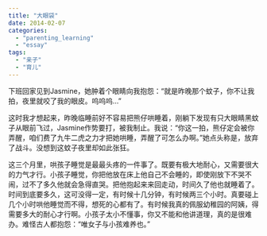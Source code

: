 ```yaml
---
title: "大眼袋"
date: 2014-02-07
categories: 
  - "parenting_learning"
  - "essay"
tags: 
  - "亲子"
  - "育儿"
---
```


下班回家见到Jasmine，她肿着个眼睛向我抱怨：“就是昨晚那个蚊子，你不让我拍，夜里就咬了我的眼皮。呜呜呜…”

这时我才想起来，昨晚临睡前好不容易把熊仔哄睡着，刚躺下发现有只大眼睛黑蚊子从眼前飞过，Jasmine作势要打，被我制止。我说：“你这一拍，熊仔定会被你弄醒，咱们费了九牛二虎之力才把她哄睡，弄醒了可怎么办啊。”她点头称是，放弃了战斗。没想到这蚊子夜里却如此张狂。

这三个月里，哄孩子睡觉是最最头疼的一件事了。既要有极大地耐心，又需要很大的力气才行。小孩子睡觉，你把他放在床上他自己不会睡的，即使刚放下不哭不闹，过不了多久他就会急得直哭。把他抱起来来回走动，时间久了他也就睡着了。时间到底要多久，这可没得一定，有时候十几分钟，有时候两三个小时。真要碰上几个小时哄他睡觉而不得，想死的心都有了。有时候我真的佩服幼稚园的阿姨，得需要多大的耐心才行啊。小孩子太小不懂事，你又不能和他讲道理，真的是很难办。难怪古人都抱怨：“唯女子与小孩难养也。”
